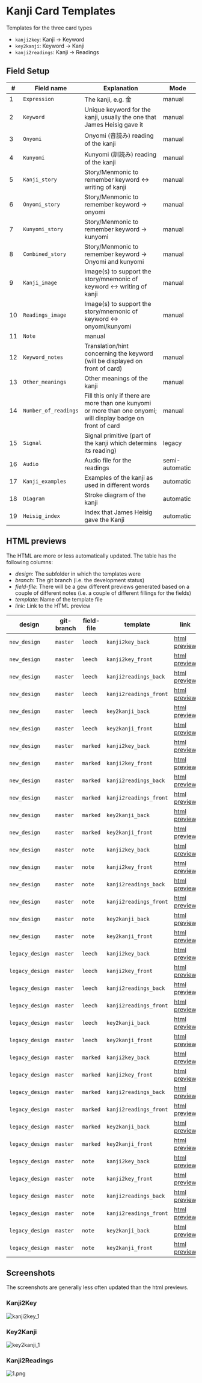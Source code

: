 # Kanji Card Templates

Templates for the three card types

* ```kanji2key```: Kanji → Keyword
* ```key2kanji```: Keyword → Kanji
* ```kanji2readings```: Kanji → Readings

## Field Setup

|#|Field name|Explanation|Mode|
|---|---|---|---|
|1| ```Expression``` |  The kanji, e.g. 金  |  manual | 
|2| ```Keyword``` |  Unique keyword for the kanji, usually the one that James Heisig gave it  |  manual | 
|3| ```Onyomi``` |  Onyomi (音読み) reading of the kanji  |  manual | 
|4| ```Kunyomi``` |  Kunyomi (訓読み) reading of the kanji  |  manual | 
|5| ```Kanji_story``` |  Story/Menmonic to remember keyword ↔ writing of kanji  |  manual | 
|6| ```Onyomi_story``` |  Story/Menmonic to remember keyword → onyomi  |  manual | 
|7| ```Kunyomi_story``` |  Story/Menmonic to remember keyword → kunyomi  |  manual | 
|8| ```Combined_story``` |  Story/Menmonic to remember keyword → Onyomi and kunyomi  |  manual | 
|9| ```Kanji_image``` |  Image(s) to support the story/mnemonic of keyword ↔ writing of kanji  |  manual | 
|10| ```Readings_image``` |  Image(s) to support the story/mnemonic of keyword ↔ onyomi/kunyomi  |  manual | 
|11| ```Note```  |  manual | 
|12| ```Keyword_notes``` |  Translation/hint concerning the keyword (will be displayed on front of card)  |  manual | 
|13| ```Other_meanings``` |  Other meanings of the kanji  |  manual | 
|14| ```Number_of_readings``` |  Fill this only if there are more than one kunyomi or more than one onyomi; will display badge on front of card  |  manual | 
|15| ```Signal``` |  Signal primitive (part of the kanji which determins its reading)  |  legacy | 
|16| ```Audio``` |  Audio file for the readings  |  semi-automatic | 
|17| ```Kanji_examples``` |  Examples of the kanji as used in different words  |  automatic | 
|18| ```Diagram``` |  Stroke diagram of the kanji  |  automatic | 
|19| ```Heisig_index``` |  Index that James Heisig gave the Kanji  |  automatic | 

## HTML previews

The HTML are more or less automatically updated. The table has the following columns:

* *design*: The subfolder in which the templates were
* *branch*: The git branch (i.e. the development status)
* *field-file*: There will be a gew different previews generated based on a couple of different notes (i.e. a couple of different fillings for the fields)
* *template*: Name of the template file
* *link*: Link to the HTML preview

|design|git-branch|field-file|template|link|
|---|---|---|---|---|
|```new_design```|```master```|```leech```|```kanji2key_back```|[html preview](http://htmlpreview.github.com/?https://github.com/klieret/readme-files/blob/master/anki-card-templates/cards/japanese/kanji/html_rendered/master_new_design_leech_kanji2key_back.html)
|```new_design```|```master```|```leech```|```kanji2key_front```|[html preview](http://htmlpreview.github.com/?https://github.com/klieret/readme-files/blob/master/anki-card-templates/cards/japanese/kanji/html_rendered/master_new_design_leech_kanji2key_front.html)
|```new_design```|```master```|```leech```|```kanji2readings_back```|[html preview](http://htmlpreview.github.com/?https://github.com/klieret/readme-files/blob/master/anki-card-templates/cards/japanese/kanji/html_rendered/master_new_design_leech_kanji2readings_back.html)
|```new_design```|```master```|```leech```|```kanji2readings_front```|[html preview](http://htmlpreview.github.com/?https://github.com/klieret/readme-files/blob/master/anki-card-templates/cards/japanese/kanji/html_rendered/master_new_design_leech_kanji2readings_front.html)
|```new_design```|```master```|```leech```|```key2kanji_back```|[html preview](http://htmlpreview.github.com/?https://github.com/klieret/readme-files/blob/master/anki-card-templates/cards/japanese/kanji/html_rendered/master_new_design_leech_key2kanji_back.html)
|```new_design```|```master```|```leech```|```key2kanji_front```|[html preview](http://htmlpreview.github.com/?https://github.com/klieret/readme-files/blob/master/anki-card-templates/cards/japanese/kanji/html_rendered/master_new_design_leech_key2kanji_front.html)
|```new_design```|```master```|```marked```|```kanji2key_back```|[html preview](http://htmlpreview.github.com/?https://github.com/klieret/readme-files/blob/master/anki-card-templates/cards/japanese/kanji/html_rendered/master_new_design_marked_kanji2key_back.html)
|```new_design```|```master```|```marked```|```kanji2key_front```|[html preview](http://htmlpreview.github.com/?https://github.com/klieret/readme-files/blob/master/anki-card-templates/cards/japanese/kanji/html_rendered/master_new_design_marked_kanji2key_front.html)
|```new_design```|```master```|```marked```|```kanji2readings_back```|[html preview](http://htmlpreview.github.com/?https://github.com/klieret/readme-files/blob/master/anki-card-templates/cards/japanese/kanji/html_rendered/master_new_design_marked_kanji2readings_back.html)
|```new_design```|```master```|```marked```|```kanji2readings_front```|[html preview](http://htmlpreview.github.com/?https://github.com/klieret/readme-files/blob/master/anki-card-templates/cards/japanese/kanji/html_rendered/master_new_design_marked_kanji2readings_front.html)
|```new_design```|```master```|```marked```|```key2kanji_back```|[html preview](http://htmlpreview.github.com/?https://github.com/klieret/readme-files/blob/master/anki-card-templates/cards/japanese/kanji/html_rendered/master_new_design_marked_key2kanji_back.html)
|```new_design```|```master```|```marked```|```key2kanji_front```|[html preview](http://htmlpreview.github.com/?https://github.com/klieret/readme-files/blob/master/anki-card-templates/cards/japanese/kanji/html_rendered/master_new_design_marked_key2kanji_front.html)
|```new_design```|```master```|```note```|```kanji2key_back```|[html preview](http://htmlpreview.github.com/?https://github.com/klieret/readme-files/blob/master/anki-card-templates/cards/japanese/kanji/html_rendered/master_new_design_note_kanji2key_back.html)
|```new_design```|```master```|```note```|```kanji2key_front```|[html preview](http://htmlpreview.github.com/?https://github.com/klieret/readme-files/blob/master/anki-card-templates/cards/japanese/kanji/html_rendered/master_new_design_note_kanji2key_front.html)
|```new_design```|```master```|```note```|```kanji2readings_back```|[html preview](http://htmlpreview.github.com/?https://github.com/klieret/readme-files/blob/master/anki-card-templates/cards/japanese/kanji/html_rendered/master_new_design_note_kanji2readings_back.html)
|```new_design```|```master```|```note```|```kanji2readings_front```|[html preview](http://htmlpreview.github.com/?https://github.com/klieret/readme-files/blob/master/anki-card-templates/cards/japanese/kanji/html_rendered/master_new_design_note_kanji2readings_front.html)
|```new_design```|```master```|```note```|```key2kanji_back```|[html preview](http://htmlpreview.github.com/?https://github.com/klieret/readme-files/blob/master/anki-card-templates/cards/japanese/kanji/html_rendered/master_new_design_note_key2kanji_back.html)
|```new_design```|```master```|```note```|```key2kanji_front```|[html preview](http://htmlpreview.github.com/?https://github.com/klieret/readme-files/blob/master/anki-card-templates/cards/japanese/kanji/html_rendered/master_new_design_note_key2kanji_front.html)
|```legacy_design```|```master```|```leech```|```kanji2key_back```|[html preview](http://htmlpreview.github.com/?https://github.com/klieret/readme-files/blob/master/anki-card-templates/cards/japanese/kanji/html_rendered/master_legacy_design_leech_kanji2key_back.html)
|```legacy_design```|```master```|```leech```|```kanji2key_front```|[html preview](http://htmlpreview.github.com/?https://github.com/klieret/readme-files/blob/master/anki-card-templates/cards/japanese/kanji/html_rendered/master_legacy_design_leech_kanji2key_front.html)
|```legacy_design```|```master```|```leech```|```kanji2readings_back```|[html preview](http://htmlpreview.github.com/?https://github.com/klieret/readme-files/blob/master/anki-card-templates/cards/japanese/kanji/html_rendered/master_legacy_design_leech_kanji2readings_back.html)
|```legacy_design```|```master```|```leech```|```kanji2readings_front```|[html preview](http://htmlpreview.github.com/?https://github.com/klieret/readme-files/blob/master/anki-card-templates/cards/japanese/kanji/html_rendered/master_legacy_design_leech_kanji2readings_front.html)
|```legacy_design```|```master```|```leech```|```key2kanji_back```|[html preview](http://htmlpreview.github.com/?https://github.com/klieret/readme-files/blob/master/anki-card-templates/cards/japanese/kanji/html_rendered/master_legacy_design_leech_key2kanji_back.html)
|```legacy_design```|```master```|```leech```|```key2kanji_front```|[html preview](http://htmlpreview.github.com/?https://github.com/klieret/readme-files/blob/master/anki-card-templates/cards/japanese/kanji/html_rendered/master_legacy_design_leech_key2kanji_front.html)
|```legacy_design```|```master```|```marked```|```kanji2key_back```|[html preview](http://htmlpreview.github.com/?https://github.com/klieret/readme-files/blob/master/anki-card-templates/cards/japanese/kanji/html_rendered/master_legacy_design_marked_kanji2key_back.html)
|```legacy_design```|```master```|```marked```|```kanji2key_front```|[html preview](http://htmlpreview.github.com/?https://github.com/klieret/readme-files/blob/master/anki-card-templates/cards/japanese/kanji/html_rendered/master_legacy_design_marked_kanji2key_front.html)
|```legacy_design```|```master```|```marked```|```kanji2readings_back```|[html preview](http://htmlpreview.github.com/?https://github.com/klieret/readme-files/blob/master/anki-card-templates/cards/japanese/kanji/html_rendered/master_legacy_design_marked_kanji2readings_back.html)
|```legacy_design```|```master```|```marked```|```kanji2readings_front```|[html preview](http://htmlpreview.github.com/?https://github.com/klieret/readme-files/blob/master/anki-card-templates/cards/japanese/kanji/html_rendered/master_legacy_design_marked_kanji2readings_front.html)
|```legacy_design```|```master```|```marked```|```key2kanji_back```|[html preview](http://htmlpreview.github.com/?https://github.com/klieret/readme-files/blob/master/anki-card-templates/cards/japanese/kanji/html_rendered/master_legacy_design_marked_key2kanji_back.html)
|```legacy_design```|```master```|```marked```|```key2kanji_front```|[html preview](http://htmlpreview.github.com/?https://github.com/klieret/readme-files/blob/master/anki-card-templates/cards/japanese/kanji/html_rendered/master_legacy_design_marked_key2kanji_front.html)
|```legacy_design```|```master```|```note```|```kanji2key_back```|[html preview](http://htmlpreview.github.com/?https://github.com/klieret/readme-files/blob/master/anki-card-templates/cards/japanese/kanji/html_rendered/master_legacy_design_note_kanji2key_back.html)
|```legacy_design```|```master```|```note```|```kanji2key_front```|[html preview](http://htmlpreview.github.com/?https://github.com/klieret/readme-files/blob/master/anki-card-templates/cards/japanese/kanji/html_rendered/master_legacy_design_note_kanji2key_front.html)
|```legacy_design```|```master```|```note```|```kanji2readings_back```|[html preview](http://htmlpreview.github.com/?https://github.com/klieret/readme-files/blob/master/anki-card-templates/cards/japanese/kanji/html_rendered/master_legacy_design_note_kanji2readings_back.html)
|```legacy_design```|```master```|```note```|```kanji2readings_front```|[html preview](http://htmlpreview.github.com/?https://github.com/klieret/readme-files/blob/master/anki-card-templates/cards/japanese/kanji/html_rendered/master_legacy_design_note_kanji2readings_front.html)
|```legacy_design```|```master```|```note```|```key2kanji_back```|[html preview](http://htmlpreview.github.com/?https://github.com/klieret/readme-files/blob/master/anki-card-templates/cards/japanese/kanji/html_rendered/master_legacy_design_note_key2kanji_back.html)
|```legacy_design```|```master```|```note```|```key2kanji_front```|[html preview](http://htmlpreview.github.com/?https://github.com/klieret/readme-files/blob/master/anki-card-templates/cards/japanese/kanji/html_rendered/master_legacy_design_note_key2kanji_front.html)

## Screenshots

The screenshots are generally less often updated than the html previews.

### Kanji2Key

![kanji2key_1](https://github.com/klieret/readme-files/blob/master/anki-card-templates/cards/japanese/kanji/kanji2key.png)

### Key2Kanji

![key2kanji_1](https://github.com/klieret/readme-files/blob/master/anki-card-templates/cards/japanese/kanji/key2kanji.png)

### Kanji2Readings

![1.png](https://github.com/klieret/readme-files/blob/master/anki-card-templates/cards/japanese/kanji/kanji2readings.png)
